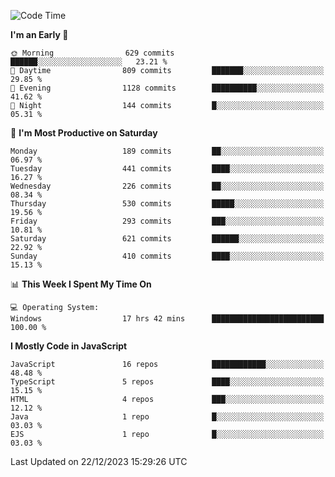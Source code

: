 <!--START_SECTION:waka-->
![Code Time](http://img.shields.io/badge/Code%20Time-2%2C992%20hrs%2047%20mins-blue)

**I'm an Early 🐤** 

```text
🌞 Morning                629 commits         ██████░░░░░░░░░░░░░░░░░░░   23.21 % 
🌆 Daytime                809 commits         ███████░░░░░░░░░░░░░░░░░░   29.85 % 
🌃 Evening                1128 commits        ██████████░░░░░░░░░░░░░░░   41.62 % 
🌙 Night                  144 commits         █░░░░░░░░░░░░░░░░░░░░░░░░   05.31 % 
```
📅 **I'm Most Productive on Saturday** 

```text
Monday                   189 commits         ██░░░░░░░░░░░░░░░░░░░░░░░   06.97 % 
Tuesday                  441 commits         ████░░░░░░░░░░░░░░░░░░░░░   16.27 % 
Wednesday                226 commits         ██░░░░░░░░░░░░░░░░░░░░░░░   08.34 % 
Thursday                 530 commits         █████░░░░░░░░░░░░░░░░░░░░   19.56 % 
Friday                   293 commits         ███░░░░░░░░░░░░░░░░░░░░░░   10.81 % 
Saturday                 621 commits         ██████░░░░░░░░░░░░░░░░░░░   22.92 % 
Sunday                   410 commits         ████░░░░░░░░░░░░░░░░░░░░░   15.13 % 
```


📊 **This Week I Spent My Time On** 

```text
💻 Operating System: 
Windows                  17 hrs 42 mins      █████████████████████████   100.00 % 
```

**I Mostly Code in JavaScript** 

```text
JavaScript               16 repos            ████████████░░░░░░░░░░░░░   48.48 % 
TypeScript               5 repos             ████░░░░░░░░░░░░░░░░░░░░░   15.15 % 
HTML                     4 repos             ███░░░░░░░░░░░░░░░░░░░░░░   12.12 % 
Java                     1 repo              █░░░░░░░░░░░░░░░░░░░░░░░░   03.03 % 
EJS                      1 repo              █░░░░░░░░░░░░░░░░░░░░░░░░   03.03 % 
```




 Last Updated on 22/12/2023 15:29:26 UTC
<!--END_SECTION:waka-->

<!--
**likaiqiang/likaiqiang** is a ✨ _special_ ✨ repository because its `README.md` (this file) appears on your GitHub profile.

Here are some ideas to get you started:

- 🔭 I’m currently working on ...
- 🌱 I’m currently learning ...
- 👯 I’m looking to collaborate on ...
- 🤔 I’m looking for help with ...
- 💬 Ask me about ...
- 📫 How to reach me: ...
- 😄 Pronouns: ...
- ⚡ Fun fact: ...
-->
